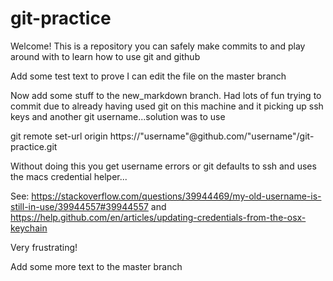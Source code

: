 # git-practice

Welcome! This is a repository you can safely make commits to and play around with to learn how to use git and github

Add some test text to prove I can edit the file on the master branch

Now add some stuff to the new_markdown branch. Had lots of fun trying to commit due to already having used git on this machine and it picking up ssh keys and another git username...solution was to use 

git remote set-url origin https://"username"@github.com/"username"/git-practice.git

Without doing this you get username errors or git defaults to ssh and uses the macs credential helper... 

See: https://stackoverflow.com/questions/39944469/my-old-username-is-still-in-use/39944557#39944557
and https://help.github.com/en/articles/updating-credentials-from-the-osx-keychain

Very frustrating!

Add some more text to the master branch

